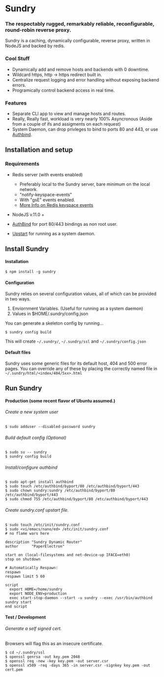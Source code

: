 # Sundry

### The respectably rugged, remarkably reliable, reconfigurable, round-robin reverse proxy.


Sundry is a caching, dynamically configurable, reverse proxy, written in NodeJS and backed by redis.

### Cool Stuff
* Dynamically add and remove hosts and backends with 0 downtime.
* Wildcard https, http -> https redirect built in. 
* Centralize request logging and error handling without exposing backend errors. 
* Programically control backend access in real time.

### Features 
* Separate CLI app to view and manage hosts and routes.
* Really, Really fast, workload is very nearly 100% Asyncronous (Aside from a couple of ifs and assigments on each request)
* System Daemon, can drop privleges to bind to ports 80 and 443, or use [Authbind](http://manpages.ubuntu.com/manpages/hardy/man1/authbind.1.html).

## Installation and setup

### Requirements

* Redis server (with events enabled) 
  * Preferably local to the Sundry server, bare minimum on the local network.
  * "notify-keyspace-events" 
  * With "gsE" events enabled.
  * [More Info on Redis keyspace events](http://redis.io/topics/notifications)

* NodeJS v.11.0 +
* [AuthBind](http://manpages.ubuntu.com/manpages/hardy/man1/authbind.1.html) for port 80/443 bindings as non root user.
* [Upstart](http://upstart.ubuntu.com/) for running as a system daemon.

## Install Sundry

#### Installation

```shell
$ npm install -g sundry
```

#### Configuration 
Sundry relies on several configuration values, all of which can be provided in two ways.

1. Enviornment Variables. (Useful for running as a system daemon)
2. Values in $HOME/.sundry/config.json

You can generate a skeleton config by running...

```shell
$ sundry config build
```
This will create `~/.sundry/`, `~/.sundry/ssl` and `~/.sundry/config.json`

#### Default files

Sundry uses some generic files for its default host, 404 and 500 error pages.
You can override any of these by placing the correctly named file in 
`~/.sundry/html/<index/404/5xx>.html`

## Run Sundry

#### Production (some recent flavor of Ubuntu assumed.)
###### Create a new system user
```shell
$ sudo adduser --disabled-password sundry
```
###### Build default config (Optional)
```shell
$ sudo su -- sundry
$ sundry config build
```

###### Install/configure authbind
```shell
$ sudo apt-get install authbind
$ sudo touch /etc/authbind/byport/80 /etc/authbind/byport/443
$ sudo chown sundry:sundry /etc/authbind/byport/80 /etc/authbind/byport/443
$ sudo chmod 755 /etc/authbind/byport/80 /etc/authbind/byport/443
```

###### Create sundry.conf upstart file.

```shell
$ sudo touch /etc/init/sundry.conf
$ sudo <vi/emacs/nano/ed> /etc/init/sundry.conf 
# no flame wars here
```

```
description "Sundry Dynamic Router"
author      "PaperElectron"

start on (local-filesystems and net-device-up IFACE=eth0)
stop on shutdown

# Automatically Respawn:
respawn
respawn limit 5 60
 
script
  export HOME=/home/sundry
  export NODE_ENV=production
  exec start-stop-daemon --start -u sundry --exec /usr/bin/authbind sundry start
end script
```
#### Test / Development
###### Generate a self signed cert.
Browsers will flag this as an insecure certificate.

```shell
$ cd ~/.sundry/ssl
$ openssl genrsa -out key.pem 2048
$ openssl req -new -key key.pem -out server.csr
$ openssl x509 -req -days 365 -in server.csr -signkey key.pem -out cert.pem
```